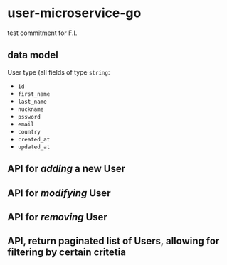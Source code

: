# user-microservice-go
test commitment for F.I. 

## data model
User type (all fields of type `string`:
- `id`
- `first_name`
- `last_name`
- `nuckname`
- `pssword`
- `email`
- `country`
- `created_at`
- `updated_at`

## API for _adding_ a new User

## API for _modifying_ User

## API for _removing_ User

## API, return paginated list of Users, allowing for filtering by certain critetia
